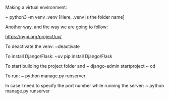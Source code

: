 Making a virtual environment:

~ python3 -m venv .venv   [Here, .venv is the folder name]

Another way, and the way we are going to follow:

https://pypi.org/project/uv/


To deactivate the venv:
~deactivate

To install Django/Flask:
~uv pip install Django/Flask

To start building the project folder and 
~ django-admin startproject <fileName>
~ cd <fileName>

To run:
~ python manage.py runserver

In case I need to specify the port number while running the server:
~ python manage.py runserver <PORT NUMBER>
